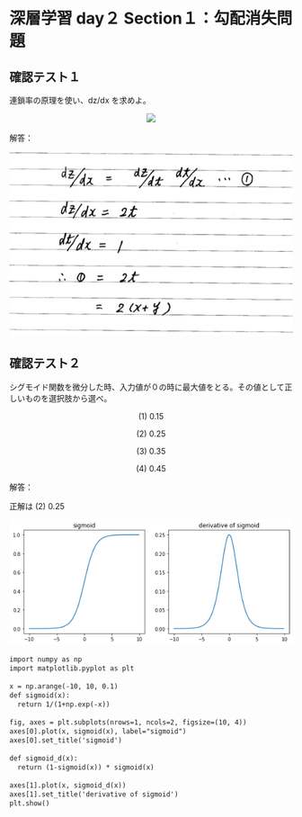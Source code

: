


# 深層学習 day２ Section１：勾配消失問題

## 確認テスト１

連鎖率の原理を使い、dz/dx を求めよ。

<p align="center">
    <img src="https://latex.codecogs.com/svg.latex?\begin{align*}z&=t^2\\t&=x+y\\\end{align*}"> 
</p>

解答：

<p align="center">
    <img src="https://github.com/ontheroad2021/RabbitChallenge/blob/main/images/3_2_1_2_Review_Test_01.png"> 
</p>


## 確認テスト２

シグモイド関数を微分した時、入力値が０の時に最大値をとる。その値として正しいものを選択肢から選べ。

<p align="center">(1) 0.15</p>
<p align="center">(2) 0.25</p>
<p align="center">(3) 0.35</p>
<p align="center">(4) 0.45</p>

解答：

正解は (2) 0.25

<p align="center">
    <img src="https://raw.githubusercontent.com/ontheroad2021/RabbitChallenge/main/images/3_2_1_2_Review_Test_02.png"> 
</p>

```
import numpy as np
import matplotlib.pyplot as plt

x = np.arange(-10, 10, 0.1)
def sigmoid(x):
  return 1/(1+np.exp(-x))

fig, axes = plt.subplots(nrows=1, ncols=2, figsize=(10, 4))
axes[0].plot(x, sigmoid(x), label="sigmoid")
axes[0].set_title('sigmoid')

def sigmoid_d(x):
  return (1-sigmoid(x)) * sigmoid(x)

axes[1].plot(x, sigmoid_d(x))
axes[1].set_title('derivative of sigmoid')
plt.show()
```

